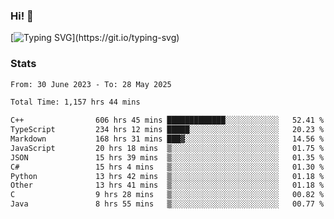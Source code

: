 ### Hi!  👋

[![Typing SVG](https://readme-typing-svg.herokuapp.com?font=Fira+Code&pause=1000&width=435&lines=Hello!+I'm+Texiwustion.)](https://git.io/typing-svg)

### Stats

<!--START_SECTION:waka-->

```txt
From: 30 June 2023 - To: 28 May 2025

Total Time: 1,157 hrs 44 mins

C++                606 hrs 45 mins █████████████░░░░░░░░░░░░   52.41 %
TypeScript         234 hrs 12 mins █████░░░░░░░░░░░░░░░░░░░░   20.23 %
Markdown           168 hrs 31 mins ███▓░░░░░░░░░░░░░░░░░░░░░   14.56 %
JavaScript         20 hrs 18 mins  ▒░░░░░░░░░░░░░░░░░░░░░░░░   01.75 %
JSON               15 hrs 39 mins  ▒░░░░░░░░░░░░░░░░░░░░░░░░   01.35 %
C#                 15 hrs 4 mins   ▒░░░░░░░░░░░░░░░░░░░░░░░░   01.30 %
Python             13 hrs 42 mins  ▒░░░░░░░░░░░░░░░░░░░░░░░░   01.18 %
Other              13 hrs 41 mins  ▒░░░░░░░░░░░░░░░░░░░░░░░░   01.18 %
C                  9 hrs 28 mins   ▒░░░░░░░░░░░░░░░░░░░░░░░░   00.82 %
Java               8 hrs 55 mins   ▒░░░░░░░░░░░░░░░░░░░░░░░░   00.77 %
```

<!--END_SECTION:waka-->
